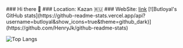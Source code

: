 <a style="text-align: center;">
### Hi there 👋
### Location: Kazan 🇷🇺
### WebSite: <a href="https://butloyal.github.io/">link</a>
[![Butloyal's GitHub stats](https://github-readme-stats.vercel.app/api?username=butloyal&show_icons=true&theme=github_dark)](https://github.com/HenryJk/github-readme-stats)

![Top Langs](https://github-readme-stats.vercel.app/api/top-langs/?username=butloyal&show_icons=true&theme=github_dark&layout=compact&langs_count=20)
</a>

